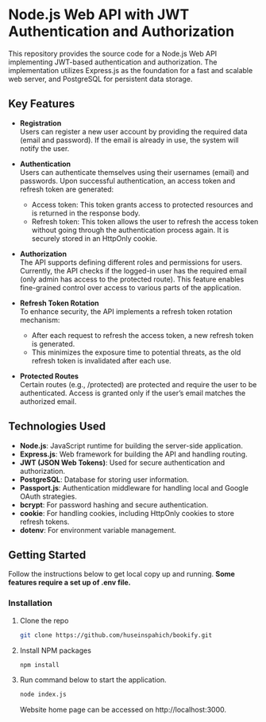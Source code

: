 # Node.js Web API with JWT Authentication and Authorization
This repository provides the source code for a Node.js Web API implementing JWT-based authentication and authorization. The implementation utilizes Express.js as the foundation for a fast and scalable web server, and PostgreSQL for persistent data storage.

## Key Features
- **Registration**   
Users can register a new user account by providing the required data (email and password). If the email is already in use, the system will notify the user.

- **Authentication**   
Users can authenticate themselves using their usernames (email) and passwords. Upon successful authentication, an access token and refresh token are generated:
    - Access token: This token grants access to protected resources and is returned in the response body.      
    - Refresh token: This token allows the user to refresh the access token without going through the authentication process again. It is securely stored in an HttpOnly cookie.    
- **Authorization**   
The API supports defining different roles and permissions for users. Currently, the API checks if the logged-in user has the required email (only admin has access to the protected route). This feature enables fine-grained control over access to various parts of the application.

- **Refresh Token Rotation**   
To enhance security, the API implements a refresh token rotation mechanism:
     - After each request to refresh the access token, a new refresh token is generated.
     - This minimizes the exposure time to potential threats, as the old refresh token is invalidated after each use.
- **Protected Routes**   
Certain routes (e.g., /protected) are protected and require the user to be authenticated. Access is granted only if the user’s email matches the authorized email.

## Technologies Used
- **Node.js**: JavaScript runtime for building the server-side application.   
- **Express.js**: Web framework for building the API and handling routing.  
- **JWT (JSON Web Tokens)**: Used for secure authentication and authorization.   
- **PostgreSQL**: Database for storing user information.    
- **Passport.js**: Authentication middleware for handling local and Google OAuth strategies.    
- **bcrypt**: For password hashing and secure authentication.   
- **cookie**: For handling cookies, including HttpOnly cookies to store refresh tokens.  
- **dotenv**: For environment variable management.


## Getting Started
Follow the instructions below to get local copy up and running.
**Some features require a set up of .env file.**
### Installation
1. Clone the repo
   ```sh
   git clone https://github.com/huseinspahich/bookify.git
   ```
2. Install NPM packages
   ```sh
   npm install
   ```
3. Run command below to start the application.
   ```sh
   node index.js
   ```
   Website home page can be accessed on http://localhost:3000.
